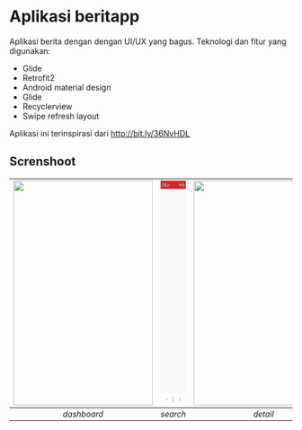# Aplikasi beritapp
Aplikasi berita dengan dengan UI/UX yang bagus. Teknologi dan fitur yang digunakan:
- Glide
- Retrofit2
- Android material design
- Glide
- Recyclerview
- Swipe refresh layout

Aplikasi ini terinspirasi dari http://bit.ly/36NvHDL

## Screnshoot

|<a href="url"><img src=dashboard.gif  align="center" height="400" width="248" ></a> |<a href="url"><img src=dashboardwithswiperefresh.gif  align="center" height="400" width="248" ></a>|<a href="url"><img src=/screenshoot/detail.gif  align="center" height="400" width="248" ></a>|
|:-----------:|:--------:|:--------:|
| *dashboard* | *search* | *detail* |
